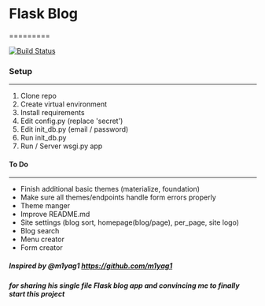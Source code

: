 # Flask Blog
=========

[![Build Status](https://travis-ci.org/thewhowhatwhere/flask-blog.svg?branch=master)](https://travis-ci.org/thewhowhatwhere/flask-blog)

### Setup
------------
1. Clone repo
2. Create virtual environment
3. Install requirements
4. Edit config.py (replace 'secret')
5. Edit init_db.py (email / password)
6. Run init_db.py
7. Run / Server wsgi.py app

#### To Do
------------
- Finish additional basic themes (materialize, foundation)
- Make sure all themes/endpoints handle form errors properly
- Theme manger
- Improve README.md
- Site settings (blog sort, homepage(blog/page), per_page, site logo)
- Blog search
- Menu creator
- Form creator

##### Inspired by @m1yag1 https://github.com/m1yag1
##### for sharing his single file Flask blog app and convincing me to finally start this project
